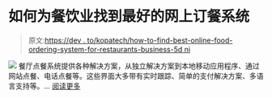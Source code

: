 # 如何为餐饮业找到最好的网上订餐系统

> 原文:[https://dev . to/kopatech/how-to-find-best-online-food-ordering-system-for-restaurants-business-5d ni](https://dev.to/kopatech/how-to-find-best-online-food-ordering-system-for-restaurants-business-5dni)

[![](../Images/33a9fb88fcba4f2fd00655267ace571f.png)](https://res.cloudinary.com/practicaldev/image/fetch/s--BvNkNU3Z--/c_limit%2Cf_auto%2Cfl_progressive%2Cq_auto%2Cw_880/https://www.kopatech.com/images/blogs/how-to-find-best-online-food-ordering-system-for-restaurants-business.jpg) 餐厅点餐系统提供各种解决方案，从独立解决方案到本地移动应用程序、通过网站点餐、电话点餐等。这些界面大多带有实时跟踪、简单的支付解决方案、多语言支持等。… [阅读更多](https://www.kopatech.com/blog/how-to-find-best-online-food-ordering-system-for-restaurants-business.html)